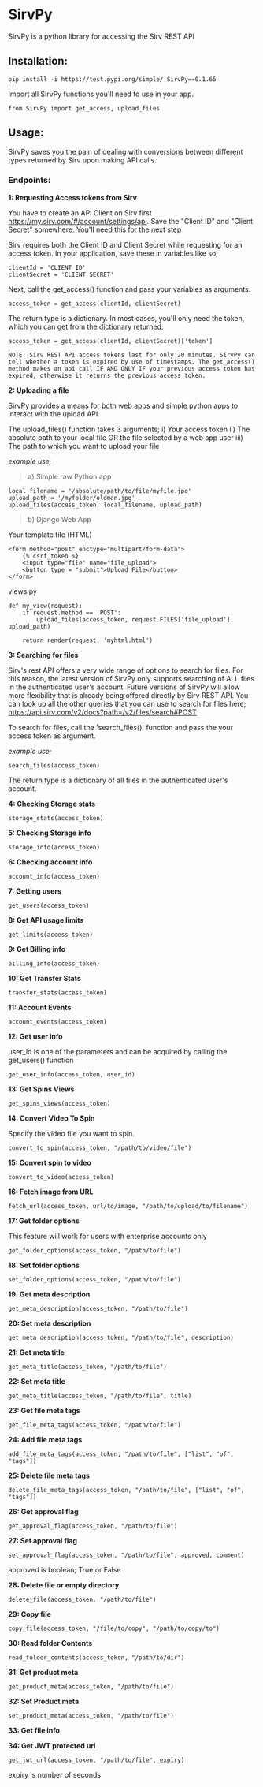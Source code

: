 # SirvPy
SirvPy is a python library for accessing the Sirv REST API

## Installation:

	pip install -i https://test.pypi.org/simple/ SirvPy==0.1.65

Import all SirvPy functions you'll need to use in your app.

	from SirvPy import get_access, upload_files
	
## Usage:

SirvPy saves you the pain of dealing with conversions between different types returned by Sirv upon making API calls.

### Endpoints:

**1: Requesting Access tokens from Sirv**

You have to create an API Client on Sirv first https://my.sirv.com/#/account/settings/api. Save the "Client ID" and "Client Secret" somewhere. You'll need this for the next step

Sirv requires both the Client ID and Client Secret while requesting for an access token. In your application, save these in variables like so;

	clientId = 'CLIENT ID'
	clientSecret = 'CLIENT SECRET'

Next, call the get_access() function and pass your variables as arguments.

	access_token = get_access(clientId, clientSecret)

The return type is a dictionary. In most cases, you'll only need the token, which you can get from the dictionary returned.

	access_token = get_access(clientId, clientSecret)['token']

	NOTE: Sirv REST API access tokens last for only 20 minutes. SirvPy can tell whether a token is expired by use of timestamps. The get_access() method makes an api call IF AND ONLY IF your previous access token has expired, otherwise it returns the previous access token. 

**2: Uploading a file**

SirvPy provides a means for both web apps and simple python apps to interact with the upload API.

The upload_files() function takes 3 arguments;
i)   Your access token
ii)  The absolute path to your local file OR the file selected by a web app user
iii) The path to which you want to upload your file

*example use;*

>a) Simple raw Python app

	local_filename = '/absolute/path/to/file/myfile.jpg'
	upload_path = '/myfolder/oldman.jpg'
	upload_files(access_token, local_filename, upload_path)

>b) Django Web App

Your template file (HTML)

	<form method="post" enctype="multipart/form-data">
		{% csrf_token %}
		<input type="file" name="file_upload">
		<button type = "submit">Upload File</button>		
	</form>


views.py

	def my_view(request):
		if request.method == 'POST':
			upload_files(access_token, request.FILES['file_upload'], upload_path)
	
		return render(request, 'myhtml.html')

**3: Searching for files**

Sirv's rest API offers a very wide range of options to search for files. For this reason, the latest version of SirvPy only supports searching of ALL files in the authenticated user's account. Future versions of SirvPy will allow more flexibility that is already being offered directly by Sirv REST API. You can look up all the other queries that you can use to search for files here; https://api.sirv.com/v2/docs?path=/v2/files/search#POST

To search for files, call the 'search_files()' function and pass the your access token as argument.

*example use;*

	search_files(access_token)

The return type is a dictionary of all files in the authenticated user's account.

**4: Checking Storage stats**

	storage_stats(access_token)

**5: Checking Storage info**

	storage_info(access_token)

**6: Checking account info**

	account_info(access_token)

**7: Getting users**
	
	get_users(access_token)

**8: Get API usage limits**

	get_limits(access_token)

**9: Get Billing info**

	billing_info(access_token)

**10: Get Transfer Stats**

	transfer_stats(access_token)

**11: Account Events**

	account_events(access_token)

**12: Get user info**

user_id is one of the parameters and can be acquired by calling the get_users() function

	get_user_info(access_token, user_id)

**13: Get Spins Views**

	get_spins_views(access_token)

**14: Convert Video To Spin**

Specify the video file you want to spin.

	convert_to_spin(access_token, "/path/to/video/file")

**15: Convert spin to video**

	convert_to_video(access_token)

**16: Fetch image from URL**

	fetch_url(access_token, url/to/image, "/path/to/upload/to/filename")

**17: Get folder options**

This feature will work for users with enterprise accounts only

	get_folder_options(access_token, "/path/to/file")

**18: Set folder options**

	set_folder_options(access_token, "/path/to/file")

**19: Get meta description**

	get_meta_description(access_token, "/path/to/file")

**20: Set meta description**

	get_meta_description(access_token, "/path/to/file", description)

**21: Get meta title**

	get_meta_title(access_token, "/path/to/file")

**22: Set meta title**

	get_meta_title(access_token, "/path/to/file", title)

**23: Get file meta tags**

	get_file_meta_tags(access_token, "/path/to/file")

**24: Add file meta tags**

	add_file_meta_tags(access_token, "/path/to/file", ["list", "of", "tags"])

**25: Delete file meta tags**

	delete_file_meta_tags(access_token, "/path/to/file", ["list", "of", "tags"])

**26: Get approval flag**

	get_approval_flag(access_token, "/path/to/file")

**27: Set approval flag**
	
	set_approval_flag(access_token, "/path/to/file", approved, comment)

approved is boolean; True or False

**28: Delete file or empty directory**

	delete_file(access_token, "/path/to/file")

**29: Copy file**

	copy_file(access_token, "/file/to/copy", "/path/to/copy/to")

**30: Read folder Contents**

	read_folder_contents(access_token, "/path/to/dir")

**31: Get product meta**
	
	get_product_meta(access_token, "/path/to/file")

**32: Set Product meta**

	set_product_meta(access_token, "/path/to/file")

**33: Get file info**

**34: Get JWT protected url**
	
	get_jwt_url(access_token, "/path/to/file", expiry)

expiry is number of seconds